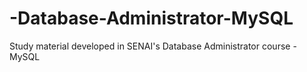 # -Database-Administrator-MySQL
Study material developed in SENAI's Database Administrator course - MySQL
